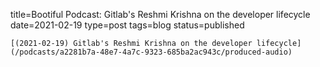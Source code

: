 
title=Bootiful Podcast: Gitlab's Reshmi Krishna on the developer lifecycle
date=2021-02-19
type=post
tags=blog
status=published
~~~~~~
[(2021-02-19) Gitlab's Reshmi Krishna on the developer lifecycle](/podcasts/a2281b7a-48e7-4a7c-9323-685ba2ac943c/produced-audio) 
            